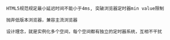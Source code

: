 ```
	HTML5规范规定最小延迟时间不能小于4ms, 突破浏览器定时器min value限制
```

```
	抛弃低版本浏览器，兼容主流浏览器
```

```
	设计理念，就是实例化多个空间，每个空间都有独立的定时器系统，互相不干扰
```